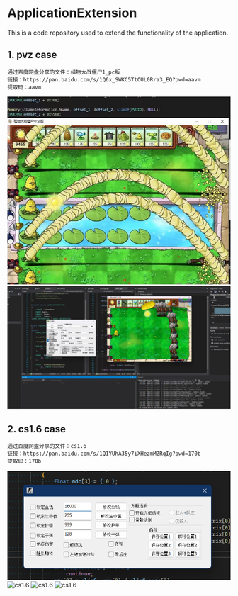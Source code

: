 # ApplicationExtension
This is a code repository used to extend the functionality of the application.

## 1. pvz case
``` bash
通过百度网盘分享的文件：植物大战僵尸1_pc版
链接：https://pan.baidu.com/s/1Q6x_SWKC5TtOUL0Rra3_EQ?pwd=aavm 
提取码：aavm
```
![pvz](./texture/pvz0.png)
![pvz](./texture/pvz1.png)

## 2. cs1.6 case
```bash
通过百度网盘分享的文件：cs1.6
链接：https://pan.baidu.com/s/1Q1YUhA35y7iXHezmMZRqIg?pwd=170b 
提取码：170b
```
![cs1.6](./texture/cs1.6-0.png)
![cs1.6](./texture/cs1.6-1.png)
![cs1.6](./texture/cs1.6-2.png)
![cs1.6](./texture/cs1.6-3.png)

